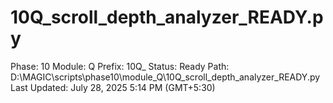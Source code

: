 # 10Q_scroll_depth_analyzer_READY.py

Phase: 10
Module: Q
Prefix: 10Q_
Status: Ready
Path: D:\MAGIC\scripts\phase10\module_Q\10Q_scroll_depth_analyzer_READY.py
Last Updated: July 28, 2025 5:14 PM (GMT+5:30)
